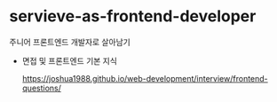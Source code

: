 # servieve-as-frontend-developer
주니어 프론트엔드 개발자로 살아남기 

- 면접 및 프론트엔드 기본 지식 

    https://joshua1988.github.io/web-development/interview/frontend-questions/
